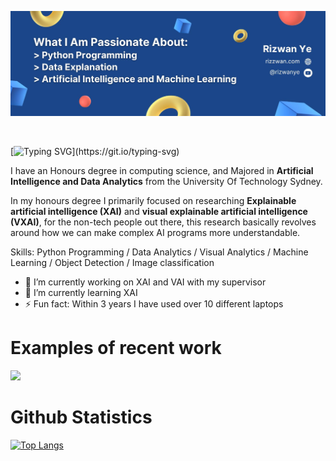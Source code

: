 
![Feel Free To Check Out My Projects Below!](https://github.com/Rizwanye/rizwanye/blob/main/Banner%20Image.jpg?raw=true)

<br>

[![Typing SVG](https://readme-typing-svg.demolab.com?font=Fira+Code&weight=600&size=30&pause=1000&color=000000&width=435&lines=Hi+There+%F0%9F%91%8B%2C+I'm+Rizwan+Ye.)](https://git.io/typing-svg)

I have an Honours degree in computing science, and Majored in **Artificial Intelligence and Data Analytics** from the University Of Technology Sydney. 

In my honours degree I primarily focused on researching **Explainable artificial intelligence (XAI)** and **visual explainable artificial intelligence (VXAI)**, for the non-tech people out there, this research basically revolves around how we can make complex AI programs more understandable.

Skills: Python Programming / Data Analytics / Visual Analytics / Machine Learning / Object Detection / Image classification

- 🔭 I’m currently working on XAI and VAI with my supervisor 
- 🌱 I’m currently learning XAI 
- ⚡ Fun fact: Within 3 years I have used over 10 different laptops

# Examples of recent work
<a href="https://github.com/Rizwanye/Military-Object-Detection">
  <img src="https://github.com/Rizwanye/rizwanye/blob/main/project1.gif" width="456" />
</a>


# Github Statistics
[![Top Langs](https://github-readme-stats.vercel.app/api/top-langs/?username=rizwanye)](https://github.com/anuraghazra/github-readme-stats)
